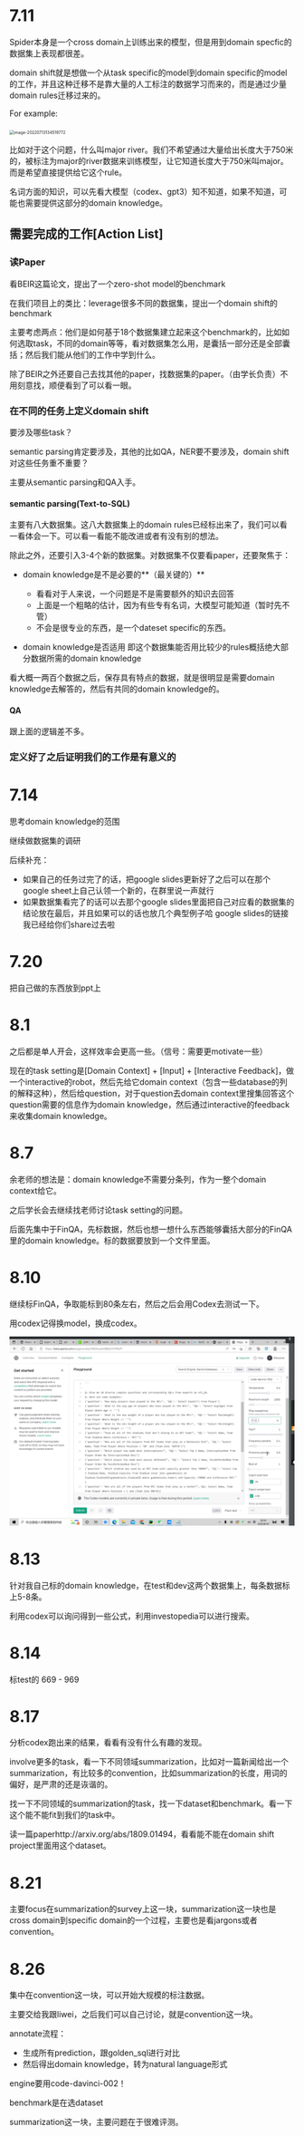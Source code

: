 # 7.11

Spider本身是一个cross domain上训练出来的模型，但是用到domain specfic的数据集上表现都很差。

domain shift就是想做一个从task specific的model到domain specific的model的工作，并且这种迁移不是靠大量的人工标注的数据学习而来的，而是通过少量domain rules迁移过来的。

For example:

<img src="mdPICs/image-20220713134519772.png" alt="image-20220713134519772" style="zoom:50%;" />

比如对于这个问题，什么叫major river。我们不希望通过大量给出长度大于750米的，被标注为major的river数据来训练模型，让它知道长度大于750米叫major。而是希望直接提供给它这个rule。

名词方面的知识，可以先看大模型（codex、gpt3）知不知道，如果不知道，可能也需要提供这部分的domain knowledge。

## 需要完成的工作[Action List]

### 读Paper

看BEIR这篇论文，提出了一个zero-shot model的benchmark

在我们项目上的类比：leverage很多不同的数据集，提出一个domain shift的benchmark

主要考虑两点：他们是如何基于18个数据集建立起来这个benchmark的，比如如何选取task，不同的domain等等，看对数据集怎么用，是囊括一部分还是全部囊括；然后我们能从他们的工作中学到什么。

除了BEIR之外还要自己去找其他的paper，找数据集的paper。（由学长负责）不用刻意找，顺便看到了可以看一眼。

### 在不同的任务上定义domain shift

要涉及哪些task？

semantic parsing肯定要涉及，其他的比如QA，NER要不要涉及，domain shift对这些任务重不重要？

主要从semantic parsing和QA入手。

#### semantic parsing(Text-to-SQL)

主要有八大数据集。这八大数据集上的domain rules已经标出来了，我们可以看一看体会一下。可以看一看能不能改进或者有没有别的想法。

除此之外，还要引入3-4个新的数据集。对数据集不仅要看paper，还要聚焦于：

- domain knowledge是不是必要的**（最关键的）**
  - 看看对于人来说，一个问题是不是需要额外的知识去回答
  - 上面是一个粗略的估计，因为有些专有名词，大模型可能知道（暂时先不管）
  - 不会是很专业的东西，是一个dateset specific的东西。

- domain knowledge是否适用 即这个数据集能否用比较少的rules概括绝大部分数据所需的domain knowledge

看大概一两百个数据之后，保存具有特点的数据，就是很明显是需要domain knowledge去解答的，然后有共同的domain knowledge的。

#### QA

跟上面的逻辑差不多。

### 定义好了之后证明我们的工作是有意义的



# 7.14

思考domain knowledge的范围

继续做数据集的调研

后续补充：

- 如果自己的任务过完了的话，把google slides更新好了之后可以在那个google sheet上自己认领一个新的，在群里说一声就行
- 如果数据集看完了的话可以去那个google slides里面把自己对应看的数据集的结论放在最后，并且如果可以的话也放几个典型例子哈
  google slides的链接我已经给你们share过去啦



# 7.20

把自己做的东西放到ppt上



# 8.1

之后都是单人开会，这样效率会更高一些。（信号：需要更motivate一些）

现在的task setting是[Domain Context] + [Input] + [Interactive Feedback]，做一个interactive的robot，然后先给它domain context（包含一些database的列的解释这种），然后给question，对于question去domain context里搜集回答这个question需要的信息作为domain knowledge，然后通过interactive的feedback来收集domain knowledge。



# 8.7

余老师的想法是：domain knowledge不需要分条列，作为一整个domain context给它。

之后学长会去继续找老师讨论task setting的问题。

后面先集中于FinQA，先标数据，然后也想一想什么东西能够囊括大部分的FinQA里的domain knowledge。标的数据要放到一个文件里面。



# 8.10

继续标FinQA，争取能标到80条左右，然后之后会用Codex去测试一下。

用codex记得换model，换成codex。

![image-20220810225043733](mdPICs/image-20220810225043733.png)



# 8.13

针对我自己标的domain knowledge，在test和dev这两个数据集上，每条数据标上5-8条。

利用codex可以询问得到一些公式，利用investopedia可以进行搜索。



# 8.14

标test的 669 - 969



# 8.17

分析codex跑出来的结果，看看有没有什么有趣的发现。

involve更多的task，看一下不同领域summarization，比如对一篇新闻给出一个summarization，有比较多的convention，比如summarization的长度，用词的偏好，是严肃的还是诙谐的。

找一下不同领域的summarization的task，找一下dataset和benchmark。看一下这个能不能fit到我们的task中。

读一篇paperhttp://arxiv.org/abs/1809.01494，看看能不能在domain shift project里面用这个dataset。



# 8.21

主要focus在summarization的survey上这一块，summarization这一块也是cross domain到specific domain的一个过程，主要也是看jargons或者convention。



# 8.26

集中在convention这一块，可以开始大规模的标注数据。

主要交给我跟liwei，之后我们可以自己讨论，就是convention这一块。

annotate流程：

- 生成所有prediction，跟golden_sql进行对比
- 然后得出domain knowledge，转为natural language形式

engine要用code-davinci-002！

benchmark是在选dataset

summarization这一块，主要问题在于很难评测。


